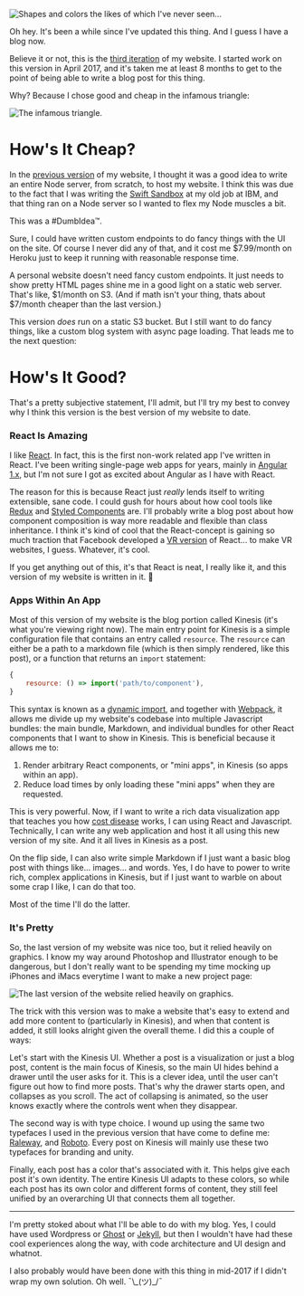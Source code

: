 ![Shapes and colors the likes of which I've never seen...](https://media3.giphy.com/media/OQBZYsrOTPRjW/giphy.gif)

Oh hey. It's been a while since I've updated this thing. And I guess I have a blog now.

Believe it or not, this is the [third iteration](https://github.com/jballands/jonathanballands.me) of my website. I
started work on this version in April 2017, and it's taken me at least 8 months to get to the point of being able to
write a blog post for this thing.

Why? Because I chose good and cheap in the infamous triangle:

![The infamous triangle.](https://i.imgur.com/CsQYXyq.png)

# How's It Cheap?

In the [previous version](https://github.com/jballands/jonathanballands.me.old) of my website, I thought it was a good idea
to write an entire Node server, from scratch, to host my website. I think this was due to the fact that I was writing
the [Swift Sandbox](https://developer.ibm.com/swift/2015/12/03/introducing-the-ibm-swift-sandbox/) at my old job at IBM, and that
thing ran on a Node server so I wanted to flex my Node muscles a bit.

This was a #DumbIdea™.

Sure, I could have written custom endpoints to do fancy things with the UI on the site. Of course I never did any of that,
and it cost me $7.99/month on Heroku just to keep it running with reasonable response time.

A personal website doesn't need fancy custom endpoints. It just needs to show pretty HTML pages shine me in a good light on a 
static web server. That's like, $1/month on S3. (And if math isn't your thing, thats about $7/month cheaper than the last version.)

This version *does* run on a static S3 bucket. But I still want to do fancy things, like a custom blog system with async page loading.
That leads me to the next question:

# How's It Good?

That's a pretty subjective statement, I'll admit, but I'll try my best to convey why I think this version is the best
version of my website to date.

### React Is Amazing

I like [React](https://reactjs.org/). In fact, this is the first non-work related app I've written in React. I've been writing
single-page web apps for years, mainly in [Angular 1.x](https://angular.io/), but I'm not sure I got as excited about Angular as
I have with React.

The reason for this is because React just *really* lends itself to writing extensible, sane code. I could gush for hours about how cool
tools like [Redux](https://redux.js.org/) and [Styled Components](https://www.styled-components.com) are. I'll probably write a blog post
about how component composition is way more readable and flexible than class inheritance. I think it's kind of cool that the React-concept
is gaining so much traction that Facebook developed a [VR version](https://facebook.github.io/react-vr/) of React... to make VR websites, 
I guess. Whatever, it's cool. 

If you get anything out of this, it's that React is neat, I really like it, and this version of my website is written in it. 🎉

### Apps Within An App

Most of this version of my website is the blog portion called Kinesis (it's what you're viewing right now). The main entry point for Kinesis
is a simple configuration file that contains an entry called `resource`. The `resource` can either be a path to a markdown file (which is then
simply rendered, like this post), or a function that returns an `import` statement:

```js
{
	resource: () => import('path/to/component'),
}
```

This syntax is known as a [dynamic import](https://webpack.js.org/guides/code-splitting/#dynamic-imports), and together with [Webpack](https://webpack.js.org/),
it allows me divide up my website's codebase into multiple Javascript bundles: the main bundle, Markdown, and individual bundles for other React
components that I want to show in Kinesis. This is beneficial because it allows me to:

1. Render arbitrary React components, or "mini apps", in Kinesis (so apps within an app).
2. Reduce load times by only loading these "mini apps" when they are requested.

This is very powerful. Now, if I want to write a rich data visualization app that teaches you how [cost disease](/kinesis/cost-disease-explained) works, I can 
using React and Javascript. Technically, I can write any web application and host it all using this new version of my site. And it all lives in Kinesis as a
post.

On the flip side, I can also write simple Markdown if I just want a basic blog post with things like... images... and words. Yes, I do have to power to write rich, complex applications in Kinesis, but if I just want to warble on about some crap I like, I can do that too.

Most of the time I'll do the latter.

### It's Pretty

So, the last version of my website was nice too, but it relied heavily on graphics. I know my way around Photoshop and Illustrator enough
to be dangerous, but I don't really want to be spending my time mocking up iPhones and iMacs everytime I want to make a new project page:

![The last version of the website relied heavily on graphics.](https://i.imgur.com/YJEnLEX.png)

The trick with this version was to make a website that's easy to extend and add more content to (particularly in Kinesis), and when that content is
added, it still looks alright given the overall theme. I did this a couple of ways:

Let's start with the Kinesis UI. Whether a post is a visualization or just a blog post, content is the main focus of Kinesis, so the main UI hides behind a drawer
until the user asks for it. This is a clever idea, until the user can't figure out how to find more posts. That's why  the drawer starts open, and collapses as you scroll.
The act of collapsing is animated, so the user knows exactly where the controls went when they disappear.

The second way is with type choice. I wound up using the same two typefaces I used in the previous version that have come to define me: [Raleway](https://fonts.google.com/specimen/Raleway), 
and [Roboto](https://fonts.google.com/specimen/Roboto). Every post on Kinesis will mainly use these two typefaces for branding and unity.

Finally, each post has a color that's associated with it. This helps give each post it's own identity. The entire Kinesis UI adapts to these colors, so while
each post has its own color and different forms of content, they still feel unified by an overarching UI that connects them all together.

---

I'm pretty stoked about what I'll be able to do with my blog. Yes, I could have used Wordpress or [Ghost](https://ghost.org/) or [Jekyll](https://github.com/jekyll/jekyll),
but then I wouldn't have had these cool experiences along the way, with code architecture and UI design and whatnot.

I also probably would have been done with this thing in mid-2017 if I didn't wrap my own solution. Oh well. ¯\\\_(ツ)_/¯